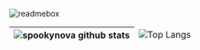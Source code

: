 
![readmebox](https://github.com/evnx32/evnx32/assets/79486672/88482831-572f-48d2-afa3-f70b22fd5cb2)



<table>
    <thead>
        <tr>
            <th><img src="https://github-readme-stats.vercel.app/api?username=spookynova&amp;show_icons=true&amp;theme=radical" alt="spookynova github stats"></th>
            <td><img src="https://github-readme-stats.vercel.app/api/top-langs/?username=spookynova&amp;langs_count=8&amp;theme=radical&amp;layout=compact" alt="Top Langs"></td>
        </tr>
    </thead>
</table>

